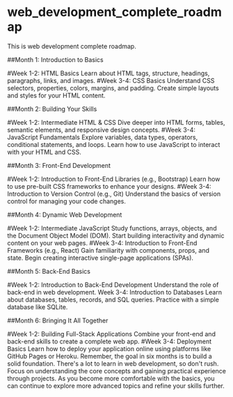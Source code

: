 # web_development_complete_roadmap
This is web development complete roadmap.

##Month 1: Introduction to Basics

#Week 1-2: HTML Basics
Learn about HTML tags, structure, headings, paragraphs, links, and images.
#Week 3-4: CSS Basics
Understand CSS selectors, properties, colors, margins, and padding.
Create simple layouts and styles for your HTML content.

##Month 2: Building Your Skills

#Week 1-2: Intermediate HTML & CSS
Dive deeper into HTML forms, tables, semantic elements, and responsive design concepts.
#Week 3-4: JavaScript Fundamentals
Explore variables, data types, operators, conditional statements, and loops.
Learn how to use JavaScript to interact with your HTML and CSS.

##Month 3: Front-End Development

#Week 1-2: Introduction to Front-End Libraries (e.g., Bootstrap)
Learn how to use pre-built CSS frameworks to enhance your designs.
#Week 3-4: Introduction to Version Control (e.g., Git)
Understand the basics of version control for managing your code changes.

##Month 4: Dynamic Web Development

#Week 1-2: Intermediate JavaScript
Study functions, arrays, objects, and the Document Object Model (DOM).
Start building interactivity and dynamic content on your web pages.
#Week 3-4: Introduction to Front-End Frameworks (e.g., React)
Gain familiarity with components, props, and state.
Begin creating interactive single-page applications (SPAs).

##Month 5: Back-End Basics

#Week 1-2: Introduction to Back-End Development
Understand the role of back-end in web development.
Week 3-4: Introduction to Databases
Learn about databases, tables, records, and SQL queries.
Practice with a simple database like SQLite.

##Month 6: Bringing It All Together

#Week 1-2: Building Full-Stack Applications
Combine your front-end and back-end skills to create a complete web app.
#Week 3-4: Deployment Basics
Learn how to deploy your application online using platforms like GitHub Pages or Heroku.
Remember, the goal in six months is to build a solid foundation. There's a lot to learn in web development, so don't rush. Focus on understanding the core concepts and gaining practical experience through projects. As you become more comfortable with the basics, you can continue to explore more advanced topics and refine your skills further.
